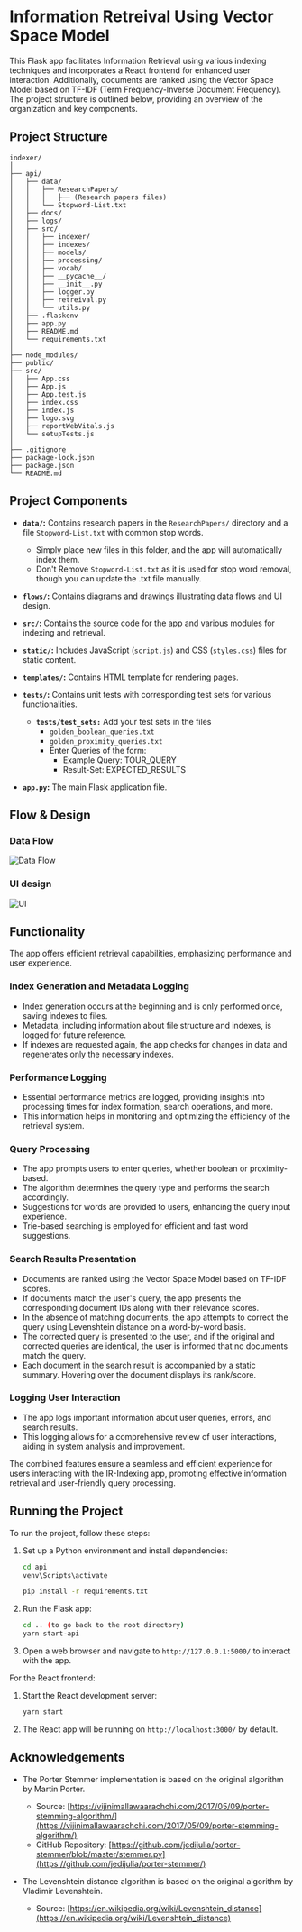 # Information Retreival Using Vector Space Model

This Flask app facilitates Information Retrieval using various indexing techniques and incorporates a React frontend for enhanced user interaction. Additionally, documents are ranked using the Vector Space Model based on TF-IDF (Term Frequency-Inverse Document Frequency). The project structure is outlined below, providing an overview of the organization and key components.

## Project Structure

```plaintext
indexer/
│
├── api/
│   ├── data/
│   │   ├── ResearchPapers/
│   │   │   ├── (Research papers files)
│   │   └── Stopword-List.txt
│   ├── docs/
│   ├── logs/
│   ├── src/
│   │   ├── indexer/
│   │   ├── indexes/
│   │   ├── models/
│   │   ├── processing/
│   │   ├── vocab/
│   │   ├── __pycache__/
│   │   ├── __init__.py
│   │   ├── logger.py
│   │   ├── retreival.py
│   │   └── utils.py
│   ├── .flaskenv
│   ├── app.py
│   ├── README.md
│   └── requirements.txt
│
├── node_modules/
├── public/
├── src/
│   ├── App.css
│   ├── App.js
│   ├── App.test.js
│   ├── index.css
│   ├── index.js
│   ├── logo.svg
│   ├── reportWebVitals.js
│   └── setupTests.js
│
├── .gitignore
├── package-lock.json
├── package.json
└── README.md

```

## Project Components

- **`data/`:** Contains research papers in the `ResearchPapers/` directory and a file `Stopword-List.txt` with common stop words.
  - Simply place new files in this folder, and the app will automatically index them.
  - Don't Remove `Stopword-List.txt` as it is used for stop word removal, though you can update the .txt file manually.

- **`flows/`:** Contains diagrams and drawings illustrating data flows and UI design.

- **`src/`:** Contains the source code for the app and various modules for indexing and retrieval.

- **`static/`:** Includes JavaScript (`script.js`) and CSS (`styles.css`) files for static content.

- **`templates/`:** Contains HTML template for rendering pages.
  
- **`tests/`:** Contains unit tests with corresponding test sets for various functionalities.
  
  - **`tests/test_sets:`** Add your test sets in the files
    - `golden_boolean_queries.txt`
    - `golden_proximity_queries.txt`
    - Enter Queries of the form:
      - Example Query: TOUR_QUERY 
      - Result-Set: EXPECTED_RESULTS

- **`app.py`:** The main Flask application file.

## Flow & Design
### Data Flow 
![Data Flow](flows/dataflow.png)

### UI design
![UI](flows/ui.png)


## Functionality

The app offers efficient retrieval capabilities, emphasizing performance and user experience.

### Index Generation and Metadata Logging

- Index generation occurs at the beginning and is only performed once, saving indexes to files.
- Metadata, including information about file structure and indexes, is logged for future reference.
- If indexes are requested again, the app checks  for changes in data and regenerates only the necessary indexes.

### Performance Logging

- Essential performance metrics are logged, providing insights into processing times for index formation, search operations, and more.
- This information helps in monitoring and optimizing the efficiency of the retrieval system.

### Query Processing

- The app prompts users to enter queries, whether boolean or proximity-based.
- The algorithm determines the query type and performs the search accordingly.
- Suggestions for words are provided to users, enhancing the query input experience.
- Trie-based searching is employed for efficient and fast word suggestions.

### Search Results Presentation

- Documents are ranked using the Vector Space Model based on TF-IDF scores.
- If documents match the user's query, the app presents the corresponding document IDs along with their relevance scores.
- In the absence of matching documents, the app attempts to correct the query using Levenshtein distance on a word-by-word basis.
- The corrected query is presented to the user, and if the original and corrected queries are identical, the user is informed that no documents match the query.
- Each document in the search result is accompanied by a static summary. Hovering over the document displays its rank/score.

### Logging User Interaction

- The app logs important information about user queries, errors, and search results.
- This logging allows for a comprehensive review of user interactions, aiding in system analysis and improvement.

The combined features ensure a seamless and efficient experience for users interacting with the IR-Indexing app, promoting effective information retrieval and user-friendly query processing.

## Running the Project

To run the project, follow these steps:

1. Set up a Python environment and install dependencies:

    ```bash
    cd api 
    venv\Scripts\activate
    ```
    ```bash
    pip install -r requirements.txt
    ```

2. Run the Flask app:

    ```bash
    cd .. (to go back to the root directory)
    yarn start-api
    ```

3. Open a web browser and navigate to `http://127.0.0.1:5000/` to interact with the app.

For the React frontend:

1. Start the React development server:

    ```bash
    yarn start
    ```

2. The React app will be running on `http://localhost:3000/` by default.



## Acknowledgements 
- The Porter Stemmer implementation is based on the original algorithm by Martin Porter.
  -  Source: [https://vijinimallawaarachchi.com/2017/05/09/porter-stemming-algorithm/](https://vijinimallawaarachchi.com/2017/05/09/porter-stemming-algorithm/)
  -   GitHub Repository: [https://github.com/jedijulia/porter-stemmer/blob/master/stemmer.py](https://github.com/jedijulia/porter-stemmer/)

- The Levenshtein distance algorithm is based on the original algorithm by Vladimir Levenshtein.
  - Source: [https://en.wikipedia.org/wiki/Levenshtein_distance](https://en.wikipedia.org/wiki/Levenshtein_distance)